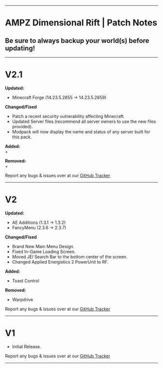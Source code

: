 ------------------------------------------------------------------------------------------------------------------------------------------------------------- 
# AMPZ Dimensional Rift | Patch Notes
## Be sure to always backup your world(s) before updating!
------------------------------------------------------------------------------------------------------------------------------------------------------------- 
<h1>V2.1</h1>

**Updated:**
+ Minecraft Forge (14.23.5.2855 → 14.23.5.2859)


**Changed/Fixed**
+ Patch a recent security vulnerability affecting Minecraft.
+ Updated Server files (recommend all server owners to use the new files provided).
+ Modpack will now display the name and status of any server built for this pack.


**Added:**<br>
+ 


**Removed:**<br>
+ 


Report any bugs & issues over at our [GitHub Tracker](https://github.com/AMPZNetwork/AMPZ-Dimensional-Rift)

------------------------------------------------------------------
<h1>V2</h1>

**Updated:**
+ AE Additions (1.3.1 → 1.3.2)
+ FancyMenu (2.3.6 → 2.3.7)

**Changed/Fixed**
+ Brand New Main Menu Design.
+ Fixed In-Game Loading Screen.
+ Moved JEI Search Bar to the bottom center of the screen.
+ Changed Applied Energistics 2 PowerUnit to RF.

**Added:**
+ Toast Control

**Removed:**
+ Warpdrive


Report any bugs & issues over at our [GitHub Tracker](https://github.com/AMPZNetwork/AMPZ-Dimensional-Rift)

------------------------------------------------------------------

<h1>V1</h1>

+ Initial Release.


Report any bugs & issues over at our [GitHub Tracker](https://github.com/AMPZNetwork/AMPZ-Dimensional-Rift)

------------------------------------------------------------------

